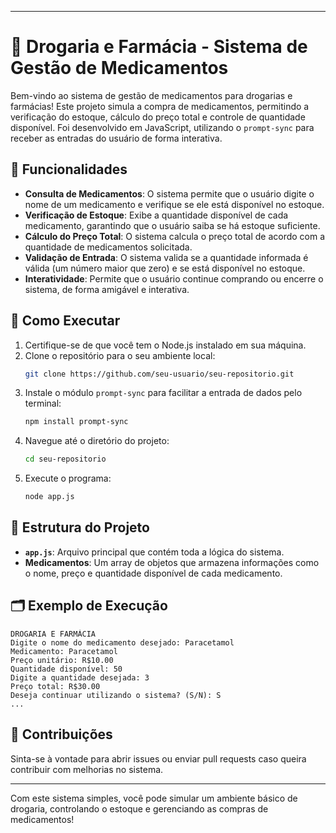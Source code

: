 
---

# 💊 Drogaria e Farmácia - Sistema de Gestão de Medicamentos

Bem-vindo ao sistema de gestão de medicamentos para drogarias e farmácias! Este projeto simula a compra de medicamentos, permitindo a verificação do estoque, cálculo do preço total e controle de quantidade disponível. Foi desenvolvido em JavaScript, utilizando o `prompt-sync` para receber as entradas do usuário de forma interativa.

## 📝 Funcionalidades

- **Consulta de Medicamentos**: O sistema permite que o usuário digite o nome de um medicamento e verifique se ele está disponível no estoque.
- **Verificação de Estoque**: Exibe a quantidade disponível de cada medicamento, garantindo que o usuário saiba se há estoque suficiente.
- **Cálculo do Preço Total**: O sistema calcula o preço total de acordo com a quantidade de medicamentos solicitada.
- **Validação de Entrada**: O sistema valida se a quantidade informada é válida (um número maior que zero) e se está disponível no estoque.
- **Interatividade**: Permite que o usuário continue comprando ou encerre o sistema, de forma amigável e interativa.

## 🚀 Como Executar

1. Certifique-se de que você tem o Node.js instalado em sua máquina.
2. Clone o repositório para o seu ambiente local:
   ```bash
   git clone https://github.com/seu-usuario/seu-repositorio.git
   ```
3. Instale o módulo `prompt-sync` para facilitar a entrada de dados pelo terminal:
   ```bash
   npm install prompt-sync
   ```
4. Navegue até o diretório do projeto:
   ```bash
   cd seu-repositorio
   ```
5. Execute o programa:
   ```bash
   node app.js
   ```

## 🔧 Estrutura do Projeto

- **`app.js`**: Arquivo principal que contém toda a lógica do sistema.
- **Medicamentos**: Um array de objetos que armazena informações como o nome, preço e quantidade disponível de cada medicamento.

## 🗂️ Exemplo de Execução

```
DROGARIA E FARMÁCIA
Digite o nome do medicamento desejado: Paracetamol
Medicamento: Paracetamol
Preço unitário: R$10.00
Quantidade disponível: 50
Digite a quantidade desejada: 3
Preço total: R$30.00
Deseja continuar utilizando o sistema? (S/N): S
...
```

## 🤝 Contribuições

Sinta-se à vontade para abrir issues ou enviar pull requests caso queira contribuir com melhorias no sistema.

---

Com este sistema simples, você pode simular um ambiente básico de drogaria, controlando o estoque e gerenciando as compras de medicamentos!

